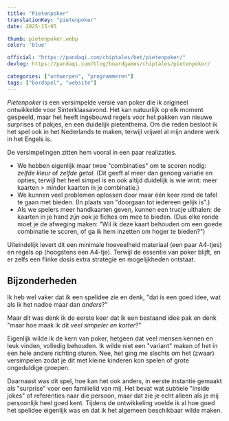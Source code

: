 ```yaml
---
title: "Pietenpoker"
translationKey: "pietenpoker"
date: 2025-15-05

thumb: pietenpoker.webp
color: 'blue'

official: "https://pandaqi.com/chiptales/bet/pietenpoker/"
devlog: https://pandaqi.com/blog/boardgames/chiptales/pietenpoker/

categories: ["ontwerpen", "programmeren"]
tags: ["bordspel", "website"]
---
```


_Pietenpoker_ is een versimpelde versie van poker die ik origineel ontwikkelde voor Sinterklaasavond. Het kan natuurlijk op elk moment gespeeld, maar het heeft ingebouwd regels voor het pakken van nieuwe surprises of pakjes, en een duidelijk pietenthema. Om die reden besloot ik het spel ook in het Nederlands te maken, terwijl vrijwel al mijn andere werk in het Engels is.

De versimpelingen zitten hem vooral in een paar realizaties.

* We hebben eigenlijk maar twee "combinaties" om te scoren nodig: _zelfde kleur_ of _zelfde getal_. (Dit geeft al meer dan genoeg variatie en opties, terwijl het heel simpel is en ook altijd duidelijk is wie wint: meer kaarten > minder kaarten in je combinatie.)
* We kunnen veel problemen oplossen door maar één keer rond de tafel te gaan met bieden. (In plaats van "doorgaan tot iedereen gelijk is".)
* Als we spelers meer handkaarten geven, kunnen een trucje uithalen: de kaarten in je hand _zijn_ ook je fiches om mee te bieden. (Dus elke ronde moet je de afweging maken: "Wil ik deze kaart behouden om een goede combinatie te scoren, of ga ik hem inzetten om hoger te bieden?")

Uiteindelijk levert dit een minimale hoeveelheid materiaal (een paar A4-tjes) en regels op (hoogstens een A4-tje). Terwijl de essentie van poker blijft, en er zelfs een flinke dosis extra strategie en mogelijkheden ontstaat.

## Bijzonderheden

Ik heb wel vaker dat ik een spelidee zie en denk, "dat is een goed idee, wat als ik het nadoe maar dan _anders_?"

Maar dit was denk ik de eerste keer dat ik een bestaand idee pak en denk "maar hoe maak ik dit _veel simpeler en korter_?"

Eigenlijk wilde ik de kern van poker, hetgeen dat veel mensen kennen en leuk vinden, volledig behouden. Ik wilde niet een "variant" maken of het in een hele andere richting sturen. Nee, het ging me slechts om het (zwaar) versimpelen zodat je dit met kleine kinderen kon spelen of grote ongeduldige groepen.

Daarnaast was dit spel, hoe kan het ook anders, in eerste instantie gemaakt als "surprise" voor een familielid van mij. Het bevat wat subtiele "inside jokes" of referenties naar die persoon, maar dat zie je echt alleen als je mij persoonlijk heel goed kent. Tijdens de ontwikkeling voelde ik al hoe goed het spelidee eigenlijk was en dat ik het algemeen beschikbaar wilde maken.